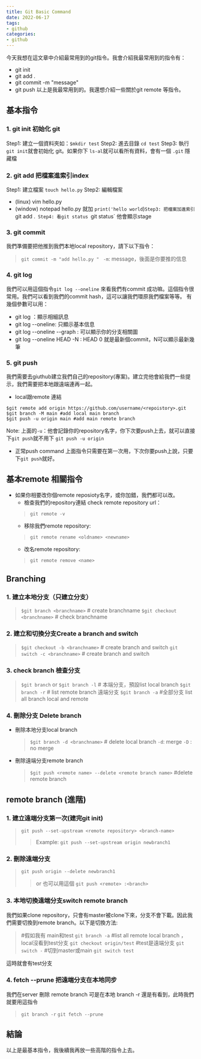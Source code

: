 ```yaml
---
title: Git Basic Command
date: 2022-06-17
tags: 
- github
categories: 
- github
---
```


今天我想在這文章中介紹最常用到的git指令。我會介紹我最常用到的指令有：
- git init
- git add .
- git commit -m "message"
- git push
以上是我最常用到的。我還想介紹一些關於git remote 等指令。

## 基本指令

### 1. git init 初始化 git
Step1: 建立一個資料夾如：`$mkdir test`
Step2: 進去目錄 `cd test`
Step3: 執行 `git init`就會初始化 git。如果你下 `ls-al`就可以看所有資料，會有一個 `.git` 隱藏檔

### 2. git add 把檔案進索引index
Step1: 建立檔案 `touch hello.py`
Step2: 編輯檔案
- (linux) vim hello.py
- (window) notepad hello.py
就加 `print('hello world`)`
Step3: 把檔案加進索引 `git add .` 
Step4: 看git status  `git status`
他會顯示stage 

### 3. git commit
我們準備要把他推到我們本地local repository，請下以下指令：
> `git commit -m "add hello.py " `
`-m`: message，後面是你要推的信息


### 4. git log 
我們可以用這個指令`git log --oneline` 來看我們有commit 成功嘛。這個指令很常用。我們可以看到我們的commit hash，這可以讓我們環原我們檔案等等。
有幾個參數可以用：
- git log ：顯示相細訊息
- git log --oneline: 只顯示基本信息
- git log --oneline --graph : 可以顯示你的分支相關圖
- git log --oneline HEAD -N : HEAD 0 就是最新個commit，N可以顯示最新幾筆

### 5. git push
我們需要去giuthub建立我們自己的repository(專案)。建立完他會給我們一些提示，我們需要把本地跟遠端連再一起。

- local跟remote 連結
```
$git remote add origin https://github.com/username/<repoistory>.git
$git branch -M main #add local main branch
$git push -u origin main #add main remote branch
```
Note: 上面的`-u`：他會記錄你的repository名字，你下次要push上去，就可以直接下`git push`就不用下 `git push -u origin`

- 正常push command 
上面指令只需要在第一次用，下次你要push上說，只要下`git push`就好。

## 基本remote 相關指令
- 如果你相要改你個remote reposioty名字，或你加錯，我們都可以改。
    - 檢查我們的repository連結 check remote repository url：
    > `git remote -v`
    - 移除我們remote repository: 
    > `git remote rename <oldname> <newname>`
    - 改名remote repository: 
    > `git remote remove <name>`

## Branching 
### 1. 建立本地分支（只建立分支）
> `$git branch <branchname>` # create branchname
> `$git checkout <branchname>` # check branchname

### 2. 建立和切換分支Create a branch and switch 
> `$git checkout -b <branchname>` # create branch and switch
> `git switch -c <branchname>` # create branch and switch

### 3. check branch 檢查分支
> `$git branch` or `$git branch -l` # 本端分支，預設list local branch
> `$git branch -r` # list remote branch 遠端分支
> `$git branch -a` #全部分支 list all branch local and remote

### 4. 刪除分支 Delete branch 
- 刪除本地分支local branch
    > `$git branch -d <branchname>` # delete local branch
        `-d`: merge
        `-D` : no merge
- 刪除遠端分支remote branch
    > `$git push <remote name> --delete <remote branch name>` #delete remote branch

## remote branch (進階) 
### 1. 建立遠端分支第一次(建完git init)
> `git push --set-upstream <remote repository> <branch-name>`
>> Example: 
>> `git push --set-upstream origin newbranch1`

### 2. 刪除遠端分支
> `git push origin --delete newbranch1`
>>  or 也可以用這個
>> `git push <remote> :<branch>`

### 3. 本地切換遠端分支switch remote branch 
我們如果clone repository，只會有master被clone下來，分支不會下載。因此我們需要切換到remote branch。以下是切換方法:
> #假如我有 main和test
> `git branch -a` #list all remote local branch ，local沒看到test分支
> `git checkout origin/test` #test是遠端分支
> `git switch -` #切到master或main
> `git switch test `

這時就會有test分支

### 4. fetch --prune 把遠端分支在本地同步
我們在server 刪除 remote branch 可是在本地 branch -r 還是有看到，此時我們就要用這指令
> `git branch -r`
> `git fetch --prune`


## 結論
以上是最基本指令，我後續我再放一些高階的指令上去。